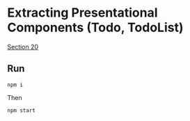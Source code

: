 Extracting Presentational Components (Todo, TodoList)
=============

[Section 20](https://egghead.io/lessons/javascript-redux-extracting-presentational-components-todo-todolist)


## Run

```
npm i
```

Then
```
npm start
```
